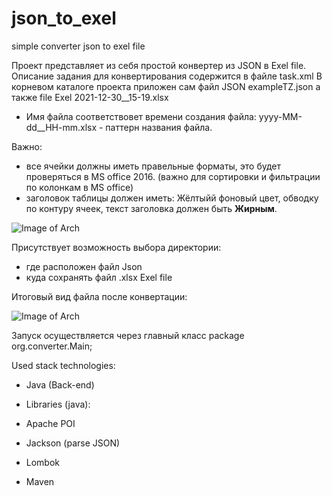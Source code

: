# json_to_exel
simple converter json to exel file

Проект представляет из себя простой конвертер из JSON в Exel file.
Описание задания для конвертирования содержится в файле task.xml
В корневом каталоге проекта приложен сам файл JSON exampleTZ.json
а также file Exel 2021-12-30__15-19.xlsx

- Имя файла соответствовeт времени создания файла:
 yyyy-MM-dd__HH-mm.xlsx - паттерн названия файла.
  
 Важно: 
 -  все ячейки должны иметь правельные форматы, это будет проверяться в MS office 2016.
  (важно для сортировки и фильтрации по колонкам в MS office)
 - заголовок таблицы должен иметь: Жёлтыйй фоновый цвет, обводку по контуру ячеек,
   текст заголовка должен быть **Жирным**.


![Image of Arch](https://github.com/SlartiBartFast-art/json_to_exel/blob/main/image/Screenshot_4.jpg)

 Присутствует возможность выбора директории:
  - где расположен файл Json
  - куда сохранять файл .xlsx Exel file

Итоговый вид файла после конвертации:

![Image of Arch](https://github.com/SlartiBartFast-art/json_to_exel/blob/develop/image/Screenshot_5.jpg)

Запуск осуществляется через главный класс package org.converter.Main;

Used stack technologies:

- Java (Back-end)

- Libraries (java):

- Apache POI

- Jackson (parse JSON)
  
- Lombok
  
- Maven
